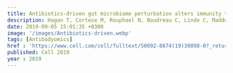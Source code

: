 ```yaml
---
title: Antibiotics-driven gut microbiome perturbation alters immunity to vaccine in humans
description: Hagan T, Cortese M, Rouphael N, Boudreau C, Linde C, Maddur M.S, <strong>Das J</strong>, Wang H, Guthmiller J, Zheng N.Y, Huang M, Uphadhyay A.A, Gardinassi L, Petitdemange C, McCullough M.P, Johnson S.J, Gill K, Cervasi B, Zou J, Bretin A, Hahn M, Gewirtz A.T, Bosinger S.E, Wilson P.C, Li S, Alter G, Khurana S, Golding H, Pulendran B
date: 2019-09-05 15:01:35 +0300
image: '/images/Antibiotics-driven.webp'
tags: [Antibodyomics]
href : 'https://www.cell.com/cell/fulltext/S0092-8674(19)30898-0?_returnURL=https%3A%2F%2Flinkinghub.elsevier.com%2Fretrieve%2Fpii%2FS0092867419308980%3Fshowall%3Dtrue'
published: Cell 2019
year : 2019
---
```

